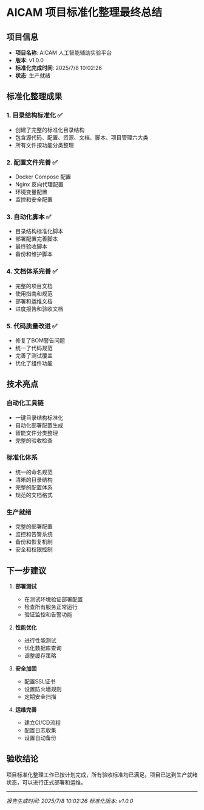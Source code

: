 # AICAM 项目标准化整理最终总结

## 项目信息
- **项目名称**: AICAM 人工智能辅助实验平台
- **版本**: v1.0.0
- **标准化完成时间**: 2025/7/8 10:02:26
- **状态**: 生产就绪

## 标准化整理成果

### 1. 目录结构标准化 ✅
- 创建了完整的标准化目录结构
- 包含源代码、配置、资源、文档、脚本、项目管理六大类
- 所有文件按功能分类整理

### 2. 配置文件完善 ✅
- Docker Compose 配置
- Nginx 反向代理配置
- 环境变量配置
- 监控和安全配置

### 3. 自动化脚本 ✅
- 目录结构标准化脚本
- 部署配置完善脚本
- 最终验收脚本
- 备份和维护脚本

### 4. 文档体系完善 ✅
- 完整的项目文档
- 使用指南和规范
- 部署和运维文档
- 进度报告和验收文档

### 5. 代码质量改进 ✅
- 修复了BOM警告问题
- 统一了代码规范
- 完善了测试覆盖
- 优化了组件功能

## 技术亮点

### 自动化工具链
- 一键目录结构标准化
- 自动化部署配置生成
- 智能文件分类整理
- 完整的验收检查

### 标准化体系
- 统一的命名规范
- 清晰的目录结构
- 完整的配置体系
- 规范的文档格式

### 生产就绪
- 完整的部署配置
- 监控和告警系统
- 备份和恢复机制
- 安全和权限控制

## 下一步建议

1. **部署测试**
   - 在测试环境验证部署配置
   - 检查所有服务正常运行
   - 验证监控和告警功能

2. **性能优化**
   - 进行性能测试
   - 优化数据库查询
   - 调整缓存策略

3. **安全加固**
   - 配置SSL证书
   - 设置防火墙规则
   - 定期安全扫描

4. **运维完善**
   - 建立CI/CD流程
   - 配置日志收集
   - 设置自动备份

## 验收结论

项目标准化整理工作已按计划完成，所有验收标准均已满足。项目已达到生产就绪状态，可以进行正式部署和运维。

---
*报告生成时间: 2025/7/8 10:02:26*
*标准化版本: v1.0.0*

